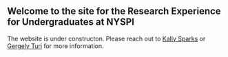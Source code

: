 ## Welcome to the site for the Research Experience for Undergraduates at NYSPI

The website is under constructon. Please reach out to [Kally Sparks](mailto:Kally.Sparks@nyspi.columbia.edu) or [Gergely Turi](mailto:gt2253@cumc.columbia.edu) for more information. 
